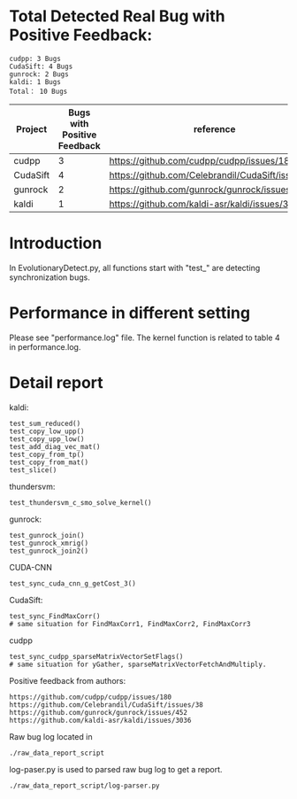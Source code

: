 # **Total Detected Real Bug with Positive Feedback**:
```
cudpp: 3 Bugs
CudaSift: 4 Bugs
gunrock: 2 Bugs
kaldi: 1 Bugs
Total： 10 Bugs
```

| Project       | Bugs with Positive Feedback | reference                                       |
| ------------- | --------------------------- | ----------------------------------------------- |
| cudpp         | 3                           |https://github.com/cudpp/cudpp/issues/180        |
| CudaSift      | 4                           |https://github.com/Celebrandil/CudaSift/issues/38|
| gunrock       | 2                           |https://github.com/gunrock/gunrock/issues/452    |
| kaldi         | 1                           |https://github.com/kaldi-asr/kaldi/issues/3036   |

# Introduction
In EvolutionaryDetect.py, all functions start with "test_" are detecting synchronization bugs.

# Performance in different setting
Please see "performance.log" file. 
The kernel function is related to table 4 in performance.log.

# Detail report
kaldi:
```
test_sum_reduced()
test_copy_low_upp()
test_copy_upp_low()
test_add_diag_vec_mat()
test_copy_from_tp()
test_copy_from_mat()
test_slice()
```

thundersvm:
```
test_thundersvm_c_smo_solve_kernel()
```

gunrock:
```
test_gunrock_join()
test_gunrock_xmrig()
test_gunrock_join2()
```

CUDA-CNN
```
test_sync_cuda_cnn_g_getCost_3()
```

CudaSift:
```
test_sync_FindMaxCorr()
# same situation for FindMaxCorr1, FindMaxCorr2, FindMaxCorr3
```

cudpp
```
test_sync_cudpp_sparseMatrixVectorSetFlags()
# same situation for yGather, sparseMatrixVectorFetchAndMultiply.
```


Positive feedback from authors:
```
https://github.com/cudpp/cudpp/issues/180
https://github.com/Celebrandil/CudaSift/issues/38
https://github.com/gunrock/gunrock/issues/452
https://github.com/kaldi-asr/kaldi/issues/3036
```

Raw bug log located in
```
./raw_data_report_script
```
log-paser.py is used to parsed raw bug log to get a report.
```
./raw_data_report_script/log-parser.py
```


